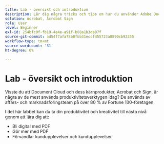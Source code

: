 ```yaml
---
title: Lab - översikt och introduktion
description: Lär dig några tricks och tips om hur du använder Adobe Document Cloud
solution: Acrobat, Acrobat Sign
role: User
level: Beginner
exl-id: 254bfc9f-fb19-4e4e-a91f-b08a1b3da87f
source-git-commit: ad54f7afa78b0fbb31eccf455723a8890cb92355
workflow-type: tm+mt
source-wordcount: '81'
ht-degree: 0%

---
```


# Lab - översikt och introduktion

Visste du att Document Cloud och dess kärnprodukter, Acrobat och Sign, är några av de mest använda produktivitetsverktygen idag? De används av affärs- och marknadsföringsteam på över 80 % av Fortune 100-företagen.

I det här labbet kan du ta din produktivitet och kreativitet till nästa nivå genom att lära dig att:

* Bli digital med PDF
* Gör mer med PDF
* Förvandlar kundupplevelser och kundupplevelser
